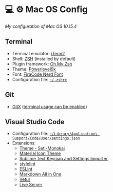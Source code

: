 # 💻 ⚙️ Mac OS Config

_My configuration of Mac OS 10.15.4_

## Terminal

* Terminal emulator: [iTerm2](https://www.iterm2.com/)	
* Shell: [ZSH](https://github.com/hmml/awesome-zsh) (installed by default)
* Plugin framework: [Oh My Zsh](https://github.com/ohmyzsh/ohmyzsh)
* Theme: [Powerlevel9k](https://github.com/Powerlevel9k/powerlevel9k)
* Font: [FiraCode Nerd Font](https://github.com/ryanoasis/nerd-fonts/tree/master/patched-fonts/FiraCode) 
* Configuration file: [`~/.zshrc`](.zshrc)

## Git

* [GitX](http://rowanj.github.io/gitx/) ([terminal usage can be enabled](https://stackoverflow.com/a/27901804))

## Visual Studio Code

* Configuration file: [`~/Library/Application\ Support/Code/User/settings.json`](settings.json)
* Extensions:
  * [Theme - Seti-Monokai](https://marketplace.visualstudio.com/items?itemName=SmukkeKim.theme-setimonokai)
  * [Material Icon Theme](https://marketplace.visualstudio.com/items?itemName=PKief.material-icon-theme)
  * [Sublime Text Keymap and Settings Importer](https://marketplace.visualstudio.com/items?itemName=ms-vscode.sublime-keybindings)
  * [stylelint](https://marketplace.visualstudio.com/items?itemName=stylelint.vscode-stylelint)
  * [ESLint](https://marketplace.visualstudio.com/items?itemName=dbaeumer.vscode-eslint)
  * [Markdown All in One](https://marketplace.visualstudio.com/items?itemName=yzhang.markdown-all-in-one)
  * [Vetur](https://marketplace.visualstudio.com/items?itemName=octref.vetur)
  * [Live Server](https://marketplace.visualstudio.com/items?itemName=ritwickdey.LiveServer)
